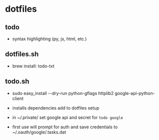 # dotfiles

## todo
* syntax highlighting (py, js, html, etc.)

## dotfiles.sh
* brew install: todo-txt 

## todo.sh
* sudo easy_install --dry-run python-gflags httplib2 google-api-python-client
* installs dependencies add to dotfiles setup

* in ~/.private/ set google api and secret for `todo google`
* first use will prompt for auth and save credentials to ~/.oauth/google/.tasks.dat


